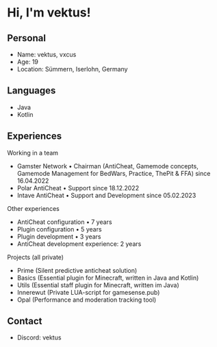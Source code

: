 # Hi, I'm vektus!

## Personal
- Name: vektus, vxcus
- Age: 19
- Location: Sümmern, Iserlohn, Germany

## Languages 
- Java 
- Kotlin

## Experiences

Working in a team
- Gamster Network • Chairman (AntiCheat, Gamemode concepts, Gamemode Management for BedWars, Practice, ThePit & FFA) since 16.04.2022
- Polar AntiCheat • Support since 18.12.2022
- Intave AntiCheat • Support and Development since 05.02.2023

Other experiences
- AntiCheat configuration • 7 years
- Plugin configuration • 5 years
- Plugin development • 3 years
- AntiCheat development experience: 2 years

Projects (all private)
- Prime (Silent predictive anticheat solution)
- Basics (Essential plugin for Minecraft, written in Java and Kotlin)
- Utils (Essential staff plugin for Minecraft, written im Java)
- Innerewut (Private LUA-script for gamesense.pub)
- Opal (Performance and moderation tracking tool)

## Contact
- Discord: vektus
